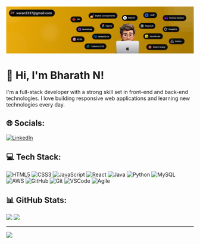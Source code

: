 [![MasterHead](https://github.com/waran2337/waran2337/blob/main/linkedin%20banner-01.jpg)](https://rishavchanda.io)

# 👋 Hi, I'm Bharath N!
I'm a full-stack developer with a strong skill set in front-end and back-end technologies. I love building responsive web applications and learning new technologies every day. 

## 🌐 Socials:
[![LinkedIn](https://img.shields.io/badge/LinkedIn-%230077B5.svg?logo=linkedin&logoColor=white)](https://www.linkedin.com/in/vigneshwaran-p-807880192/) 

## 💻 Tech Stack:
![HTML5](https://img.shields.io/badge/html5-%23E34F26.svg?style=for-the-badge&logo=html5&logoColor=white) 
![CSS3](https://img.shields.io/badge/css3-%231572B6.svg?style=for-the-badge&logo=css3&logoColor=white) 
![JavaScript](https://img.shields.io/badge/javascript-%23323330.svg?style=for-the-badge&logo=javascript&logoColor=%23F7DF1E) 
![React](https://img.shields.io/badge/react-%2320232a.svg?style=for-the-badge&logo=react&logoColor=%2361DAFB) 
![Java](https://img.shields.io/badge/java-%23ED8B00.svg?style=for-the-badge&logo=openjdk&logoColor=white) 
![Python](https://img.shields.io/badge/python-%2338B2AC.svg?style=for-the-badge&logo=python&logoColor=white) 
![MySQL](https://img.shields.io/badge/mysql-%234ea94b.svg?style=for-the-badge&logo=mysql&logoColor=white) 
![AWS](https://img.shields.io/badge/AWS-%23232F3E.svg?style=for-the-badge&logo=amazonaws&logoColor=white) 
![GitHub](https://img.shields.io/badge/GitHub-%23121011.svg?style=for-the-badge&logo=github&logoColor=white) 
![Git](https://img.shields.io/badge/git-%23F05032.svg?style=for-the-badge&logo=git&logoColor=white) 
![VSCode](https://img.shields.io/badge/VSCode-%23007ACC.svg?style=for-the-badge&logo=visual-studio-code&logoColor=white) 
![Agile](https://img.shields.io/badge/Agile-%2300BFFF.svg?style=for-the-badge&logo=scrum&logoColor=white)

## 📊 GitHub Stats:
![](https://github-readme-streak-stats.herokuapp.com/?user=waran2337&theme=solarized-light&hide_border=false)
![](https://github-readme-stats.vercel.app/api/top-langs/?username=waran2337&theme=solarized-light&hide_border=false&include_all_commits=false&count_private=false&layout=compact)

---
[![](https://visitcount.itsvg.in/api?id=waran2337&icon=0&color=9)](https://visitcount.itsvg.in)
